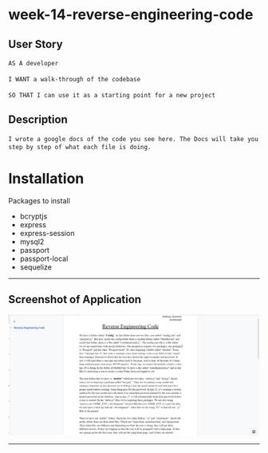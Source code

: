 # week-14-reverse-engineering-code

## User Story

```
AS A developer

I WANT a walk-through of the codebase

SO THAT I can use it as a starting point for a new project

``` 

## Description
```
I wrote a google docs of the code you see here. The Docs will take you step by step of what each file is doing. 

```

# Installation
Packages to install

* bcryptjs
* express
* express-session
* mysql2
* passport
* passport-local
* sequelize

---
## Screenshot of Application


![home](/public/assets/reverseEngineeringCode_HW.png)

---

